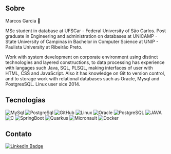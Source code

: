 ## Sobre
Marcos Garcia 🙂

MSc student in database at UFSCar - Federal University of São Carlos.
Post graduate in Engineering and administration on databases at UNICAMP - State University of Campinas in
Bachelor in Computer Science at UNIP - Paulista University at Ribeirão Preto.

Work with system development on corporate environment using distinct technologies and layered constructions, to data processing has experience with langages such Java, SQL, PLSQL, making interfaces of user with HTML, CSS and JavaScript. Also it has knowledge on Git to version control, and to storage work with relational databases such as Oracle, Mysql and PostgresSQL. Linux user sice 2014.

## Tecnologias

![MySql](https://img.shields.io/badge/-MySql-003B57?&logo=MySQL&logoColor=FFFFFF) ![PostgreSql](https://img.shields.io/badge/-PostgreSql-336791?&logo=postgresql&logoColor=FFFFFF) ![GitHub](https://img.shields.io/badge/-GitHub-181717?&logo=GitHub&logoColor=FFFFFF) ![Linux](https://img.shields.io/badge/-Linux-FCC624?&logo=Linux&logoColor=black) ![Oracle](https://img.shields.io/badge/Oracle-PL%2FSQL-red) ![PostgreSQL](https://img.shields.io/badge/PostgreSQL-PGPLSQL-blue)
![JAVA](https://img.shields.io/badge/Java-Versions%3A%208%2C%2011%20e%2017-red)
![C](https://img.shields.io/badge/C-red)
![SpringBoot](https://img.shields.io/badge/SpringBoot-Framework-green)
![Quarkus](https://img.shields.io/badge/Quarkus-Framework-blue)
![Micronault](https://img.shields.io/badge/Micronault-Framework-white)
![Docker](https://img.shields.io/badge/Docker-blue)

## Contato
[![Linkedin Badge](https://img.shields.io/badge/-LinkedIn-blue?style=flat-square&logo=Linkedin&logoColor=white&link=lhttps://www.linkedin.com/in/mac-garcia/)](https://www.linkedin.com/in/mac-garcia/)
